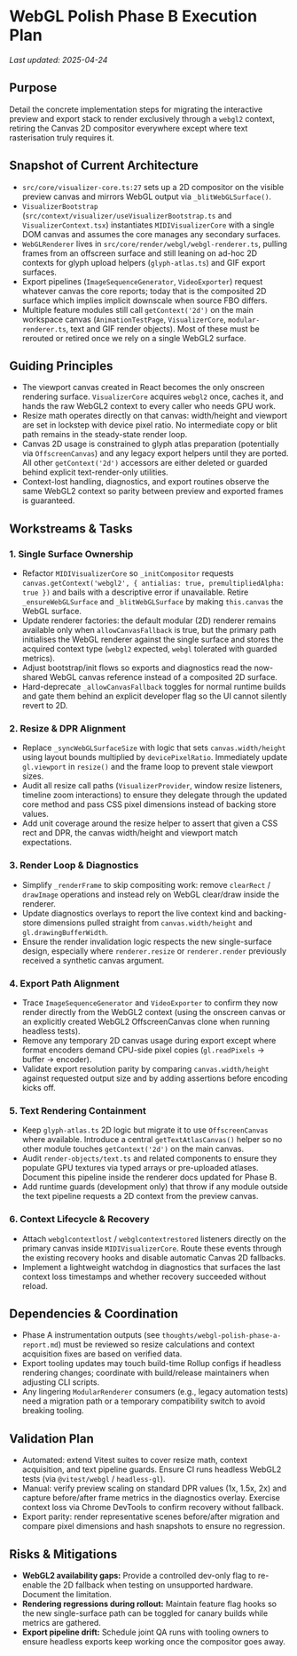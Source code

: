 # WebGL Polish Phase B Execution Plan

_Last updated: 2025-04-24_

## Purpose

Detail the concrete implementation steps for migrating the interactive preview
and export stack to render exclusively through a `webgl2` context, retiring the
Canvas 2D compositor everywhere except where text rasterisation truly requires
it.

## Snapshot of Current Architecture

- `src/core/visualizer-core.ts:27` sets up a 2D compositor on the visible
  preview canvas and mirrors WebGL output via `_blitWebGLSurface()`.
- `VisualizerBootstrap` (`src/context/visualizer/useVisualizerBootstrap.ts` and
  `VisualizerContext.tsx`) instantiates `MIDIVisualizerCore` with a single DOM
  canvas and assumes the core manages any secondary surfaces.
- `WebGLRenderer` lives in `src/core/render/webgl/webgl-renderer.ts`, pulling
  frames from an offscreen surface and still leaning on ad-hoc 2D contexts for
  glyph upload helpers (`glyph-atlas.ts`) and GIF export surfaces.
- Export pipelines (`ImageSequenceGenerator`, `VideoExporter`) request whatever
  canvas the core reports; today that is the composited 2D surface which implies
  implicit downscale when source FBO differs.
- Multiple feature modules still call `getContext('2d')` on the main workspace
  canvas (`AnimationTestPage`, `VisualizerCore`, `modular-renderer.ts`, text and
  GIF render objects). Most of these must be rerouted or retired once we rely on
  a single WebGL2 surface.

## Guiding Principles

- The viewport canvas created in React becomes the only onscreen rendering
  surface. `VisualizerCore` acquires `webgl2` once, caches it, and hands the raw
  WebGL2 context to every caller who needs GPU work.
- Resize math operates directly on that canvas: width/height and viewport are
  set in lockstep with device pixel ratio. No intermediate copy or blit path
  remains in the steady-state render loop.
- Canvas 2D usage is constrained to glyph atlas preparation (potentially via
  `OffscreenCanvas`) and any legacy export helpers until they are ported. All
  other `getContext('2d')` accessors are either deleted or guarded behind
  explicit text-render-only utilities.
- Context-lost handling, diagnostics, and export routines observe the same
  WebGL2 context so parity between preview and exported frames is guaranteed.

## Workstreams & Tasks

### 1. Single Surface Ownership

- Refactor `MIDIVisualizerCore` so `_initCompositor` requests
  `canvas.getContext('webgl2', { antialias: true, premultipliedAlpha: true })`
  and bails with a descriptive error if unavailable. Retire `_ensureWebGLSurface`
  and `_blitWebGLSurface` by making `this.canvas` the WebGL surface.
- Update renderer factories: the default modular (2D) renderer remains available
  only when `allowCanvasFallback` is true, but the primary path initialises the
  WebGL renderer against the single surface and stores the acquired context type
  (`webgl2` expected, `webgl` tolerated with guarded metrics).
- Adjust bootstrap/init flows so exports and diagnostics read the now-shared
  WebGL canvas reference instead of a composited 2D surface.
- Hard-deprecate `_allowCanvasFallback` toggles for normal runtime builds and
  gate them behind an explicit developer flag so the UI cannot silently revert to
  2D.

### 2. Resize & DPR Alignment

- Replace `_syncWebGLSurfaceSize` with logic that sets `canvas.width/height`
  using layout bounds multiplied by `devicePixelRatio`. Immediately update
  `gl.viewport` in `resize()` and the frame loop to prevent stale viewport sizes.
- Audit all resize call paths (`VisualizerProvider`, window resize listeners,
  timeline zoom interactions) to ensure they delegate through the updated core
  method and pass CSS pixel dimensions instead of backing store values.
- Add unit coverage around the resize helper to assert that given a CSS rect and
  DPR, the canvas width/height and viewport match expectations.

### 3. Render Loop & Diagnostics

- Simplify `_renderFrame` to skip compositing work: remove `clearRect` /
  `drawImage` operations and instead rely on WebGL clear/draw inside the renderer.
- Update diagnostics overlays to report the live context kind and backing-store
  dimensions pulled straight from `canvas.width/height` and `gl.drawingBufferWidth`.
- Ensure the render invalidation logic respects the new single-surface design,
  especially where `renderer.resize` or `renderer.render` previously received a
  synthetic canvas argument.

### 4. Export Path Alignment

- Trace `ImageSequenceGenerator` and `VideoExporter` to confirm they now render
  directly from the WebGL2 context (using the onscreen canvas or an explicitly
  created WebGL2 OffscreenCanvas clone when running headless tests).
- Remove any temporary 2D canvas usage during export except where format
  encoders demand CPU-side pixel copies (`gl.readPixels` → buffer → encoder).
- Validate export resolution parity by comparing `canvas.width/height` against
  requested output size and by adding assertions before encoding kicks off.

### 5. Text Rendering Containment

- Keep `glyph-atlas.ts` 2D logic but migrate it to use `OffscreenCanvas` where
  available. Introduce a central `getTextAtlasCanvas()` helper so no other module
  touches `getContext('2d')` on the main canvas.
- Audit `render-objects/text.ts` and related components to ensure they populate
  GPU textures via typed arrays or pre-uploaded atlases. Document this pipeline
  inside the renderer docs updated for Phase B.
- Add runtime guards (development only) that throw if any module outside the
  text pipeline requests a 2D context from the preview canvas.

### 6. Context Lifecycle & Recovery

- Attach `webglcontextlost` / `webglcontextrestored` listeners directly on the
  primary canvas inside `MIDIVisualizerCore`. Route these events through the
  existing recovery hooks and disable automatic Canvas 2D fallbacks.
- Implement a lightweight watchdog in diagnostics that surfaces the last context
  loss timestamps and whether recovery succeeded without reload.

## Dependencies & Coordination

- Phase A instrumentation outputs (see `thoughts/webgl-polish-phase-a-report.md`)
  must be reviewed so resize calculations and context acquisition fixes are
  based on verified data.
- Export tooling updates may touch build-time Rollup configs if headless rendering
  changes; coordinate with build/release maintainers when adjusting CLI scripts.
- Any lingering `ModularRenderer` consumers (e.g., legacy automation tests) need
  a migration path or a temporary compatibility switch to avoid breaking tooling.

## Validation Plan

- Automated: extend Vitest suites to cover resize math, context acquisition, and
  text pipeline guards. Ensure CI runs headless WebGL2 tests (via `@vitest/webgl` /
  `headless-gl`).
- Manual: verify preview scaling on standard DPR values (1x, 1.5x, 2x) and capture
  before/after frame metrics in the diagnostics overlay. Exercise context loss via
  Chrome DevTools to confirm recovery without fallback.
- Export parity: render representative scenes before/after migration and compare
  pixel dimensions and hash snapshots to ensure no regression.

## Risks & Mitigations

- **WebGL2 availability gaps:** Provide a controlled dev-only flag to re-enable
  the 2D fallback when testing on unsupported hardware. Document the limitation.
- **Rendering regressions during rollout:** Maintain feature flag hooks so the
  new single-surface path can be toggled for canary builds while metrics are
  gathered.
- **Export pipeline drift:** Schedule joint QA runs with tooling owners to ensure
  headless exports keep working once the compositor goes away.
